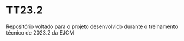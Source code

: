 # TT23.2
Repositório voltado para o projeto desenvolvido durante o treinamento técnico de 2023.2 da EJCM
